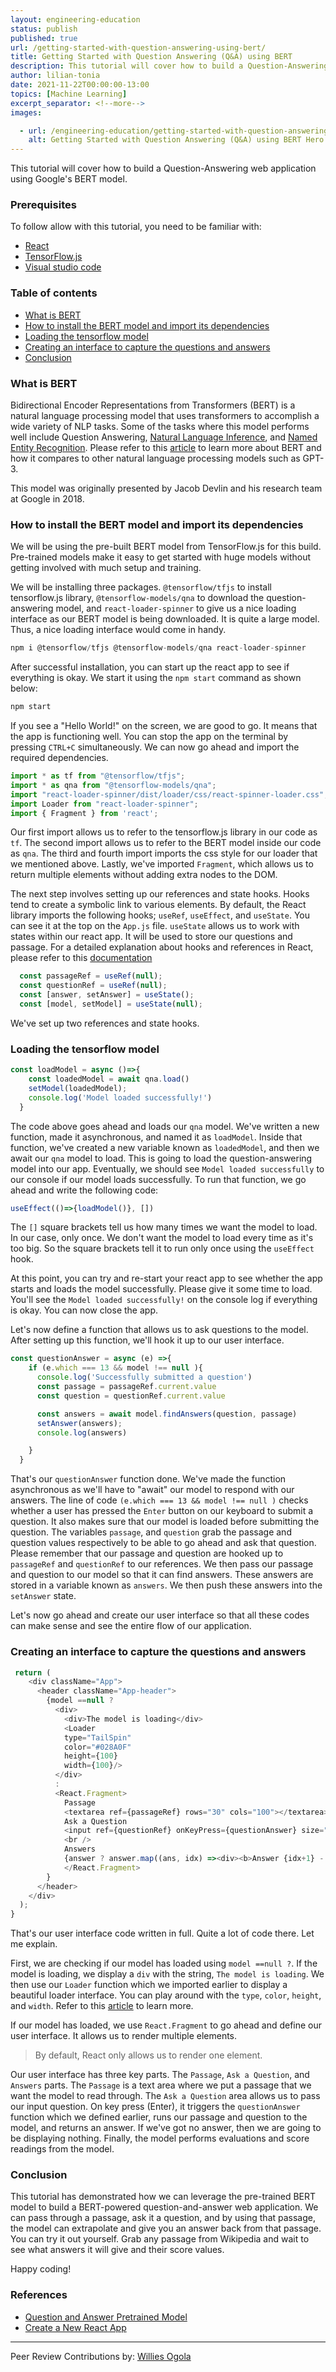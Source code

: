 ```yaml
---
layout: engineering-education
status: publish
published: true
url: /getting-started-with-question-answering-using-bert/
title: Getting Started with Question Answering (Q&A) using BERT
description: This tutorial will cover how to build a Question-Answering web application using Google's BERT model.
author: lilian-tonia
date: 2021-11-22T00:00:00-13:00
topics: [Machine Learning]
excerpt_separator: <!--more-->
images:

  - url: /engineering-education/getting-started-with-question-answering-using-bert/hero.png
    alt: Getting Started with Question Answering (Q&A) using BERT Hero Image
---
```

This tutorial will cover how to build a Question-Answering web application using Google's BERT model.
<!--more-->
### Prerequisites
To follow allow with this tutorial, you need to be familiar with:
- [React](https://reactjs.org/docs/create-a-new-react-app.html)
- [TensorFlow.js](https://www.tensorflow.org/js)
- [Visual studio code](https://code.visualstudio.com/)

### Table of contents
- [What is BERT](#what-is-bert)
- [How to install the BERT model and import its dependencies](#how-to-install-the-bert-model-and-import-its-dependencies)
- [Loading the tensorflow model](#loading-the-tensorflow-model)
- [Creating an interface to capture the questions and answers](#creating-an-interface-to-capture-the-questions-and-answers)
- [Conclusion](#conclusion)

### What is BERT
Bidirectional Encoder Representations from Transformers (BERT) is a natural language processing model that uses transformers to accomplish a wide variety of NLP tasks. Some of the tasks where this model performs well include Question Answering, [Natural Language Inference](http://nlpprogress.com/english/natural_language_inference.html), and [Named Entity Recognition](https://en.wikipedia.org/wiki/Named-entity_recognition). Please refer to this [article](/engineering-education/introducing-gpt3/) to learn more about BERT and how it compares to other natural language processing models such as GPT-3.

This model was originally presented by Jacob Devlin and his research team at Google in 2018.

### How to install the BERT model and import its dependencies
We will be using the pre-built BERT model from TensorFlow.js for this build. Pre-trained models make it easy to get started with huge models without getting involved with much setup and training.

We will be installing three packages. `@tensorflow/tfjs` to install tensorflow.js library, `@tensorflow-models/qna` to download the question-answering model, and `react-loader-spinner` to give us a nice loading interface as our BERT model is being downloaded. It is quite a large model. Thus, a nice loading interface would come in handy.

```js
npm i @tensorflow/tfjs @tensorflow-models/qna react-loader-spinner
```
After successful installation, you can start up the react app to see if everything is okay. We start it using the `npm start` command as shown below:

```js
npm start
```
If you see a "Hello World!" on the screen, we are good to go. It means that the app is functioning well. You can stop the app on the terminal by pressing `CTRL+C` simultaneously. We can now go ahead and import the required dependencies.

```js
import * as tf from "@tensorflow/tfjs";
import * as qna from "@tensorflow-models/qna";
import "react-loader-spinner/dist/loader/css/react-spinner-loader.css";
import Loader from "react-loader-spinner";
import { Fragment } from 'react';
```
Our first import allows us to refer to the tensorflow.js library in our code as `tf`. The second import allows us to refer to the BERT model inside our code as `qna`. The third and fourth import imports the css style for our loader that we mentioned above. Lastly, we've imported `Fragment`, which allows us to return multiple elements without adding extra nodes to the DOM. 

The next step involves setting up our references and state hooks. Hooks tend to create a symbolic link to various elements. By default, the React library imports the following hooks; `useRef`, `useEffect`, and `useState`. You can see it at the top on the `App.js` file. `useState` allows us to work with states within our react app. It will be used to store our questions and passage. For a detailed explanation about hooks and references in React, please refer to this [documentation](https://reactjs.org/docs/hooks-intro.html)

```js
  const passageRef = useRef(null); 
  const questionRef = useRef(null);
  const [answer, setAnswer] = useState(); 
  const [model, setModel] = useState(null); 
```
We've set up two references and state hooks.

### Loading the tensorflow model
```js
const loadModel = async ()=>{
    const loadedModel = await qna.load()
    setModel(loadedModel); 
    console.log('Model loaded successfully!')
  } 
```
The code above goes ahead and loads our `qna` model. We've written a new function, made it asynchronous, and named it as `loadModel`. Inside that function, we've created a new variable known as `loadedModel`, and then we await our `qna` model to load. This is going to load the question-answering model into our app. Eventually, we should see `Model loaded successfully` to our console if our model loads successfully. To run that function, we go ahead and write the following code:

```js
useEffect(()=>{loadModel()}, [])
```
The `[]` square brackets tell us how many times we want the model to load. In our case, only once. We don't want the model to load every time as it's too big. So the square brackets tell it to run only once using the `useEffect` hook. 

At this point, you can try and re-start your react app to see whether the app starts and loads the model successfully. Please give it some time to load. You'll see the `Model loaded successfully!` on the console log if everything is okay. You can now close the app.

Let's now define a function that allows us to ask questions to the model. After setting up this function, we'll hook it up to our user interface.

```js
const questionAnswer = async (e) =>{
    if (e.which === 13 && model !== null ){
      console.log('Successfully submitted a question')
      const passage = passageRef.current.value
      const question = questionRef.current.value

      const answers = await model.findAnswers(question, passage)
      setAnswer(answers); 
      console.log(answers)

    }  
  }
```
That's our `questionAnswer` function done. We've made the function asynchronous as we'll have to "await" our model to respond with our answers. The line of code `(e.which === 13 && model !== null )` checks whether a user has pressed the `Enter` button on our keyboard to submit a question. It also makes sure that our model is loaded before submitting the question. The variables `passage`, and `question` grab the passage and question values respectively to be able to go ahead and ask that question. Please remember that our passage and question are hooked up to `passageRef` and `questionRef` to our references. We then pass our passage and question to our model so that it can find answers. These answers are stored in a variable known as `answers`. We then push these answers into the `setAnswer` state. 

Let's now go ahead and create our user interface so that all these codes can make sense and see the entire flow of our application. 

### Creating an interface to capture the questions and answers
```js
 return (
    <div className="App">
      <header className="App-header">
        {model ==null ? 
          <div>
            <div>The model is loading</div>      
            <Loader
            type="TailSpin"
            color="#028A0F" 
            height={100}
            width={100}/>
          </div> 
          :  
          <React.Fragment>
            Passage
            <textarea ref={passageRef} rows="30" cols="100"></textarea>
            Ask a Question
            <input ref={questionRef} onKeyPress={questionAnswer} size="80"></input>
            <br /> 
            Answers
            {answer ? answer.map((ans, idx) =><div><b>Answer {idx+1} - </b> {ans.text} ({Math.floor(ans.score*100)/100})</div>) : ""}
            </React.Fragment>
        } 
      </header>
    </div>
  );
}
```
That's our user interface code written in full. Quite a lot of code there. Let me explain. 

First, we are checking if our model has loaded using `model ==null ?`. If the model is loading, we display a `div` with the string, `The model is loading`. We then use our `Loader` function which we imported earlier to display a beautiful loader interface. You can play around with the `type`, `color`, `height`, and `width`. Refer to this [article](https://www.npmjs.com/package/react-loader-spinner) to learn more.

If our model has loaded, we use `React.Fragment` to go ahead and define our user interface. It allows us to render multiple elements. 

> By default, React only allows us to render one element.

Our user interface has three key parts. The `Passage`, `Ask a Question`, and `Answers` parts. The `Passage` is a text area where we put a passage that we want the model to read through. The `Ask a Question` area allows us to pass our input question. On key press (Enter), it triggers the `questionAnswer` function which we defined earlier, runs our passage and question to the model, and returns an answer. If we've got no answer, then we are going to be displaying nothing. Finally, the model performs evaluations and score readings from the model. 

### Conclusion
This tutorial has demonstrated how we can leverage the pre-trained BERT model to build a BERT-powered question-and-answer web application. We can pass through a passage, ask it a question, and by using that passage, the model can extrapolate and give you an answer back from that passage. You can try it out yourself. Grab any passage from Wikipedia and wait to see what answers it will give and their score values.

Happy coding!

### References
- [Question and Answer Pretrained Model](https://github.com/tensorflow/tfjs-models/tree/master/qna)
- [Create a New React App](https://reactjs.org/docs/create-a-new-react-app.html)

---
Peer Review Contributions by: [Willies Ogola](/engineering-education/authors/willies-ogola/)

